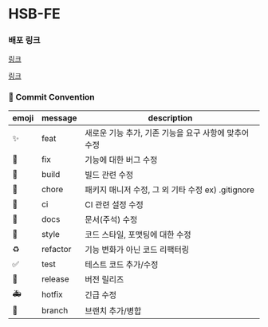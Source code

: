 # HSB-FE

### 배포 링크
<a href="https://develop--comfy-semifreddo-320d68.netlify.app/" target="_blank">링크</a>

[링크]: https://develop--comfy-semifreddo-320d68.netlify.app/ 
[링크][]

### 📌 Commit Convention
| emoji | message | description |
| --- | --- | --- |
| :sparkles: | feat | 새로운 기능 추가, 기존 기능을 요구 사항에 맞추어 수정 |
| :bug: | fix | 기능에 대한 버그 수정 |
| :green_heart: | build | 빌드 관련 수정 |
| :pushpin: | chore | 패키지 매니저 수정, 그 외 기타 수정 ex) .gitignore |
| :construction_worker: | ci | CI 관련 설정 수정 |
| :closed_book: | docs | 문서(주석) 수정 |
| :art: | style | 코드 스타일, 포맷팅에 대한 수정 |
| :recycle: | refactor | 기능 변화가 아닌 코드 리팩터링 |
| :white_check_mark: | test | 테스트 코드 추가/수정 |
| :bookmark: | release | 버전 릴리즈 |
| :ambulance: | hotfix | 긴급 수정 |
| :twisted_rightwards_arrows: | branch | 브랜치 추가/병합 |
